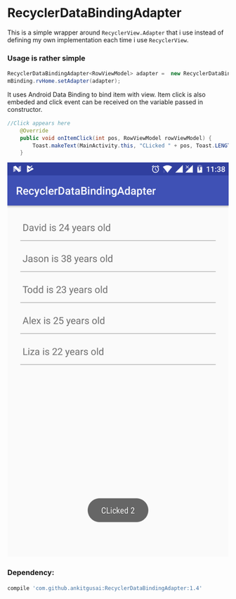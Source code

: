 # RecyclerDataBindingAdapter

This is a simple wrapper around `RecyclerView.Adapter` that i use instead of defining my own implementation each time i use `RecyclerView`. 

### Usage is rather simple
```java
RecyclerDataBindingAdapter<RowViewModel> adapter =  new RecyclerDataBindingAdapter<>(R.layout.row_main, BR.rowData, this);
mBinding.rvHome.setAdapter(adapter);
```
It uses Android Data Binding to bind item with view. Item click is also embeded and click event can be received on the variable passed in constructor.
```java
//Click appears here
    @Override
    public void onItemClick(int pos, RowViewModel rowViewModel) {
        Toast.makeText(MainActivity.this, "CLicked " + pos, Toast.LENGTH_SHORT).show();
    }
```

![](screens/device-2017-08-08-113853.png)

### Dependency:
```gradle
compile 'com.github.ankitgusai:RecyclerDataBindingAdapter:1.4'
```
